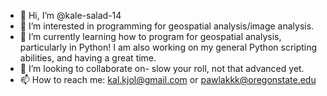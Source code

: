 - 👋 Hi, I’m @kale-salad-14
- 👀 I’m interested in programming for geospatial analysis/image analysis.
- 🌱 I’m currently learning how to program for geospatial analysis, particularly in Python! I am also working on my general Python scripting abilities, and having a great time.
- 💞️ I’m looking to collaborate on- slow your roll, not that advanced yet.
- 📫 How to reach me: kal.kjol@gmail.com or pawlakkk@oregonstate.edu

<!---
kale-salad-14/kale-salad-14 is a ✨ special ✨ repository because its `README.md` (this file) appears on your GitHub profile.
You can click the Preview link to take a look at your changes.
--->
